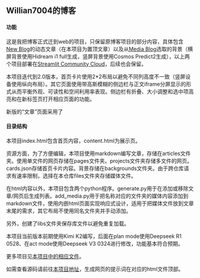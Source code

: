 ## Willian7004的博客

#### 功能

这是我把博客正式迁到web的项目，只保留原博客项目的部分内容，具体包含[New Blog](https://willian7004-new-blog.streamlit.app/)的动态文章（在本项目为置顶文章）以及从[Media Blog](https://willian7004-media-blog.streamlit.app/)选取的背景（横屏背景使用Hidream i1 full生成，竖屏背景使用Cosmos Predict2生成），以上两个项目部署在[Streamlit Community Cloud](https://docs.streamlit.io/deploy/streamlit-community-cloud)，后续也会保留。

本项目迭代到2.0版本，首页卡片使用2*2布局以避免不同列高度不一致（竖屏设备使用纵向布局）。其它页面使用带高斯模糊的侧边栏与正文iframe分屏显示的形式从而平衡外观、可读性和空间利用率表现。侧边栏有折叠、大小调整和选中项高亮和在新标签页打开相应页面的功能。

新版的“文章”页面采用了

#### 目录结构

本项目index.html包含首页内容，content.html为展示页。

资源方面，为了方便编辑，本项目使用markdown编写文章，存储在articles文件夹。使用单文件的网页存储在pages文件夹。projects文件夹存储多文件的网页。cards.json存储首页卡片内容。背景存储在backgrounds文件夹。由于跨仓库请求有速率限制，选择在本仓库files文件夹存储媒体文件。

在html内容以外，本项目包含两个python程序。generate.py用于在添加或移除文章/网页后生成列表。add_media.py用于把名称对应的文件夹的媒体内容添加到markdown文件，使用内嵌html页面实现响应式设计，适用于把媒体文件放到文章末尾的需求，其它布局不使用同名文件夹并手动添加。

另外，创建了libs文件夹保存库文件以避免重复加载。

本项目当前版本前期使用Kimi K2编写，后面在plan mode使用Deepseek R1 0528、在act mode使用Deepseek V3 0324进行修改，功能基本符合预期。

更多项目见[本项目中的相应文件](https://github.com/Willian7004/Willian7004.github.io/blob/main/articles/pinned/%E6%88%91%E7%9A%84%E7%BC%96%E7%A8%8B%E6%8A%80%E6%9C%AF%E6%A0%88.md)。

如需查看源码请前往[本项目地址](https://github.com/Willian7004/Willian7004.github.io)，生成网页的提示词在对应的html文件顶部。
